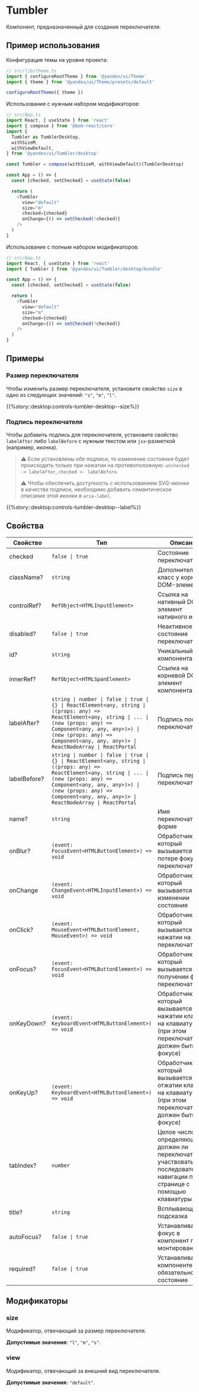 # Tumbler



<!-- description:start -->
Компонент, предназначенный для создания переключателя.
<!-- description:end -->

## Пример использования

Конфигурация темы на уровне проекта:

```ts
// src/lib/theme.ts
import { configureRootTheme } from '@yandex/ui/Theme'
import { theme } from '@yandex/ui/Theme/presets/default'

configureRootTheme({ theme })
```

Использование с нужным набором модификаторов:

```ts
// src/App.ts
import React, { useState } from 'react'
import { compose } from '@bem-react/core'
import {
  Tumbler as TumblerDesktop,
  withSizeM,
  withViewDefault,
} from '@yandex/ui/Tumbler/desktop'

const Tumbler = compose(withSizeM, withViewDefault)(TumblerDesktop)

const App = () => {
  const [checked, setChecked] = useState(false)

  return (
    <Tumbler
      view="default"
      size="m"
      checked={checked}
      onChange={() => setChecked(!checked)}
    />
  )
}
```

Использование с полным набором модификаторов:

```ts
// src/App.ts
import React, { useState } from 'react'
import { Tumbler } from '@yandex/ui/Tumbler/desktop/bundle'

const App = () => {
  const [checked, setChecked] = useState(false)

  return (
    <Tumbler
      view="default"
      size="m"
      checked={checked}
      onChange={() => setChecked(!checked)}
    />
  )
}
```

## Примеры

### Размер переключателя

Чтобы изменить размер переключателя, установите свойство `size` в одно из следующих значений: `"s"`, `"m"`, `"l"`.

{{%story::desktop:controls-tumbler-desktop--size%}}

### Подпись переключателя

Чтобы добавить подпись для переключателя, установите свойство `labelAfter` либо `labelBefore` с нужным текстом или `jsx`-разметкой (например, иконка).

> ⚠️ Если установлены обе подписи, то изменение состояния будет происходить только при нажатии на противоположную:
> `unchecked -> labelAfter`, `checked <- labelBefore`.
>
> ⚠️ Чтобы обеспечить доступность с использованием SVG-иконки в качестве подписи, необходимо добавить семантическое описание этой иконки в `aria-label`.

{{%story::desktop:controls-tumbler-desktop--label%}}

## Свойства

<!-- props:start -->
| Свойство     | Тип                                                                                                                                                                                                                                                               | Описание                                                                                                                          |
| ------------ | ----------------------------------------------------------------------------------------------------------------------------------------------------------------------------------------------------------------------------------------------------------------- | --------------------------------------------------------------------------------------------------------------------------------- |
| checked      | `false \| true`                                                                                                                                                                                                                                                   | Состояние переключателя                                                                                                           |
| className?   | `string`                                                                                                                                                                                                                                                          | Дополнительный класс у корневого DOM-элемента                                                                                     |
| controlRef?  | `RefObject<HTMLInputElement>`                                                                                                                                                                                                                                     | Ссылка на нативный DOM-элемент нативного инпута                                                                                   |
| disabled?    | `false \| true`                                                                                                                                                                                                                                                   | Неактивное состояние переключателя                                                                                                |
| id?          | `string`                                                                                                                                                                                                                                                          | Уникальный id компонента                                                                                                          |
| innerRef?    | `RefObject<HTMLSpanElement>`                                                                                                                                                                                                                                      | Ссылка на корневой DOM-элемент компонента                                                                                         |
| labelAfter?  | `string \| number \| false \| true \| {} \| ReactElement<any, string \| ((props: any) => ReactElement<any, string \| ... \| (new (props: any) => Component<any, any, any>)>) \| (new (props: any) => Component<any, any, any>)> \| ReactNodeArray \| ReactPortal` | Подпись после переключателя                                                                                                       |
| labelBefore? | `string \| number \| false \| true \| {} \| ReactElement<any, string \| ((props: any) => ReactElement<any, string \| ... \| (new (props: any) => Component<any, any, any>)>) \| (new (props: any) => Component<any, any, any>)> \| ReactNodeArray \| ReactPortal` | Подпись перед переключателем                                                                                                      |
| name?        | `string`                                                                                                                                                                                                                                                          | Имя переключателя в форме                                                                                                         |
| onBlur?      | `(event: FocusEvent<HTMLButtonElement>) => void`                                                                                                                                                                                                                  | Обработчик, который вызывается при потере фокуса переключателем                                                                   |
| onChange     | `(event: ChangeEvent<HTMLInputElement>) => void`                                                                                                                                                                                                                  | Обработчик, который вызывается при изменении состояния                                                                            |
| onClick?     | `(event: MouseEvent<HTMLButtonElement, MouseEvent>) => void`                                                                                                                                                                                                      | Обработчик, который вызывается при нажатии на переключатель                                                                       |
| onFocus?     | `(event: FocusEvent<HTMLButtonElement>) => void`                                                                                                                                                                                                                  | Обработчик, который вызывается при получении фокуса переключателем                                                                |
| onKeyDown?   | `(event: KeyboardEvent<HTMLButtonElement>) => void`                                                                                                                                                                                                               | Обработчик, который вызывается при нажатии клавиши на клавиатуре (при этом переключатель должен быть в фокусе)                    |
| onKeyUp?     | `(event: KeyboardEvent<HTMLButtonElement>) => void`                                                                                                                                                                                                               | Обработчик, который вызывается при отжатии клавиши на клавиатуре (при этом переключатель должен быть в фокусе)                    |
| tabIndex?    | `number`                                                                                                                                                                                                                                                          | Целое число, определяющее, должен ли переключатель участвовать в последовательной навигации по всей странице с помощью клавиатуры |
| title?       | `string`                                                                                                                                                                                                                                                          | Всплывающая подсказка                                                                                                             |
| autoFocus?   | `false \| true`                                                                                                                                                                                                                                                   | Устанавливает фокус в компонент при монтировании                                                                                  |
| required?    | `false \| true`                                                                                                                                                                                                                                                   | Устанавливает в компоненте обязательное состояние                                                                                 |
<!-- props:end -->

## Модификаторы

<!-- modifiers:start -->
### size

Модификатор, отвечающий за размер переключателя.

**Допустимые значения:** `"l"`, `"m"`, `"s"`.

### view

Модификатор, отвечающий за внешний вид переключателя.

**Допустимые значения:** `"default"`.
<!-- modifiers:end -->
